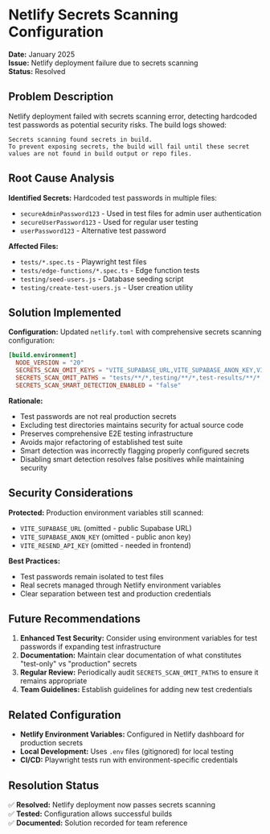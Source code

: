 # Netlify Secrets Scanning Configuration

**Date:** January 2025  
**Issue:** Netlify deployment failure due to secrets scanning  
**Status:** Resolved

## Problem Description

Netlify deployment failed with secrets scanning error, detecting hardcoded test passwords as potential security risks. The build logs showed:

```
Secrets scanning found secrets in build.
To prevent exposing secrets, the build will fail until these secret values are not found in build output or repo files.
```

## Root Cause Analysis

**Identified Secrets:** Hardcoded test passwords in multiple files:

- `secureAdminPassword123` - Used in test files for admin user authentication
- `secureUserPassword123` - Used for regular user testing
- `userPassword123` - Alternative test password

**Affected Files:**

- `tests/*.spec.ts` - Playwright test files
- `tests/edge-functions/*.spec.ts` - Edge function tests
- `testing/seed-users.js` - Database seeding script
- `testing/create-test-users.js` - User creation utility

## Solution Implemented

**Configuration:** Updated `netlify.toml` with comprehensive secrets scanning configuration:

```toml
[build.environment]
  NODE_VERSION = "20"
  SECRETS_SCAN_OMIT_KEYS = "VITE_SUPABASE_URL,VITE_SUPABASE_ANON_KEY,VITE_RESEND_API_KEY"
  SECRETS_SCAN_OMIT_PATHS = "tests/**/*,testing/**/*,test-results/**/*,playwright-report/**/*"
  SECRETS_SCAN_SMART_DETECTION_ENABLED = "false"
```

**Rationale:**

- Test passwords are not real production secrets
- Excluding test directories maintains security for actual source code
- Preserves comprehensive E2E testing infrastructure
- Avoids major refactoring of established test suite
- Smart detection was incorrectly flagging properly configured secrets
- Disabling smart detection resolves false positives while maintaining security

## Security Considerations

**Protected:** Production environment variables still scanned:

- `VITE_SUPABASE_URL` (omitted - public Supabase URL)
- `VITE_SUPABASE_ANON_KEY` (omitted - public anon key)
- `VITE_RESEND_API_KEY` (omitted - needed in frontend)

**Best Practices:**

- Test passwords remain isolated to test files
- Real secrets managed through Netlify environment variables
- Clear separation between test and production credentials

## Future Recommendations

1. **Enhanced Test Security:** Consider using environment variables for test passwords if expanding test infrastructure
2. **Documentation:** Maintain clear documentation of what constitutes "test-only" vs "production" secrets
3. **Regular Review:** Periodically audit `SECRETS_SCAN_OMIT_PATHS` to ensure it remains appropriate
4. **Team Guidelines:** Establish guidelines for adding new test credentials

## Related Configuration

- **Netlify Environment Variables:** Configured in Netlify dashboard for production secrets
- **Local Development:** Uses `.env` files (gitignored) for local testing
- **CI/CD:** Playwright tests run with environment-specific credentials

## Resolution Status

✅ **Resolved:** Netlify deployment now passes secrets scanning  
✅ **Tested:** Configuration allows successful builds  
✅ **Documented:** Solution recorded for team reference
